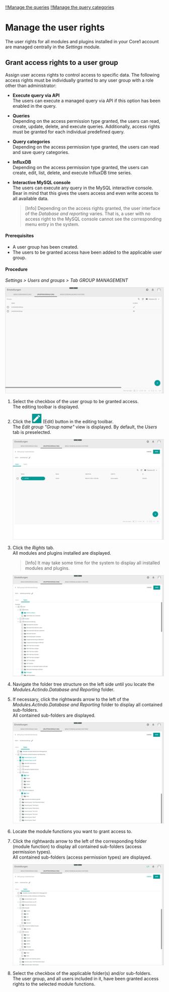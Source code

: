 [!!Manage the queries](./01_ManageQueries.md)
[!!Manage the query categories](./02_ManageQueryCategories.md)

# Manage the user rights

The user rights for all modules and plugins installed in your Core1 account are managed centrally in the *Settings* module. 

[comment]: <> (Link hinzufügen, wenn verfügbar)



## Grant access rights to a user group

Assign user access rights to control access to specific data. The following access rights must be individually granted to any user group with a role other than administrator:

- **Execute query via API**  
    The users can execute a managed query via API if this option has been enabled in the query.
- **Queries**   
    Depending on the access permission type granted, the users can read, create, update, delete, and execute queries. Additionally, access rights must be granted for each individual predefined query.    
- **Query categories**  
    Depending on the access permission type granted, the users can read and save query categories.
- **InfluxDB**  
    Depending on the access permission type granted, the users can create, edit, list, delete, and execute InfluxDB time series.
- **Interactive MySQL console**  
    The users can execute any query in the MySQL interactive console. Bear in mind that this gives the users access and even write access to all available data. 

    > [Info] Depending on the access rights granted, the user interface of the *Database and reporting* varies. That is, a user with no access right to the MySQL console cannot see the corresponding menu entry in the system.

#### Prerequisites

- A user group has been created.
- The users to be granted access have been added to the applicable user group.

[comment]: <> (Links hinzufügen, wenn verfügbar)

#### Procedure

*Settings > Users and groups > Tab GROUP MANAGEMENT*

![Group management](../../Assets/Screenshots/DatabaseAndReporting/GroupManagement.png "[Group management]")

1. Select the checkbox of the user group to be granted access.   
    The editing toolbar is displayed.

2. Click the ![Edit](../../Assets/Icons/Edit01.png "[Edit]") (Edit) button in the editing toolbar.    
    The *Edit group "Group name"* view is displayed. By default, the *Users* tab is preselected.

    ![Edit group users](../../Assets/Screenshots/DatabaseAndReporting/EditGroupUsers.png "[Edit group users]")

3. Click the *Rights* tab.  
    All modules and plugins installed are displayed.

    > [Info] It may take some time for the system to display all installed modules and plugins.

    ![Edit group rights](../../Assets/Screenshots/DatabaseAndReporting/EditGroupRights.png "[Edit group rights]")

4. Navigate the folder tree structure on the left side until you locate the *Modules.Actindo.Database and Reporting* folder.
    
5. If necessary, click the rightwards arrow to the left of the *Modules.Actindo.Database and Reporting* folder to display all contained sub-folders.  
    All contained sub-folders are displayed.

    ![Rights DB and reporting](../../Assets/Screenshots/DatabaseAndReporting/EditGroupRightsDatabaseAndReporting.png "[Rights DB and reporting]")

6. Locate the module functions you want to grant access to.

7. Click the rightwards arrow to the left of the corresponding folder (module function) to display all contained sub-folders (access permission types).  
    All contained sub-folders (access permission types) are displayed.

    ![Access permission types](../../Assets/Screenshots/DatabaseAndReporting/AccessPermissionTypes.png "[Access permission types]")

8. Select the checkbox of the applicable folder(s) and/or sub-folders.  
   The user group, and all users included in it, have been granted access rights to the selected module functions.

